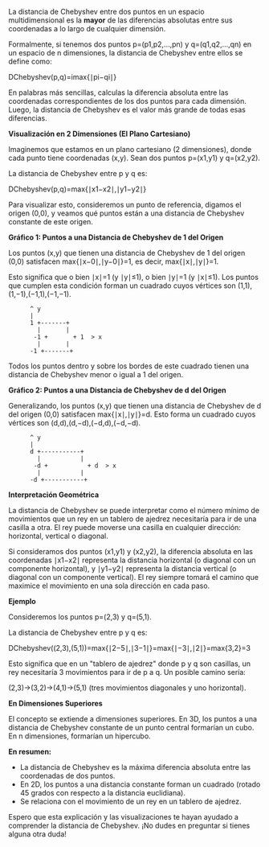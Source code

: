 
La distancia de Chebyshev entre dos puntos en un espacio multidimensional es la **mayor** de las diferencias absolutas entre sus coordenadas a lo largo de cualquier dimensión.

Formalmente, si tenemos dos puntos p=(p1​,p2​,...,pn​) y q=(q1​,q2​,...,qn​) en un espacio de n dimensiones, la distancia de Chebyshev entre ellos se define como:

DChebyshev​(p,q)=imax​{∣pi​−qi​∣}

En palabras más sencillas, calculas la diferencia absoluta entre las coordenadas correspondientes de los dos puntos para cada dimensión. Luego, la distancia de Chebyshev es el valor más grande de todas esas diferencias.

**Visualización en 2 Dimensiones (El Plano Cartesiano)**

Imaginemos que estamos en un plano cartesiano (2 dimensiones), donde cada punto tiene coordenadas (x,y). Sean dos puntos p=(x1​,y1​) y q=(x2​,y2​).

La distancia de Chebyshev entre p y q es:

DChebyshev​(p,q)=max{∣x1​−x2​∣,∣y1​−y2​∣}

Para visualizar esto, consideremos un punto de referencia, digamos el origen (0,0), y veamos qué puntos están a una distancia de Chebyshev constante de este origen.

**Gráfico 1: Puntos a una Distancia de Chebyshev de 1 del Origen**

Los puntos (x,y) que tienen una distancia de Chebyshev de 1 del origen (0,0) satisfacen max{∣x−0∣,∣y−0∣}=1, es decir, max{∣x∣,∣y∣}=1.

Esto significa que o bien ∣x∣=1 (y ∣y∣≤1), o bien ∣y∣=1 (y ∣x∣≤1). Los puntos que cumplen esta condición forman un cuadrado cuyos vértices son (1,1),(1,−1),(−1,1),(−1,−1).

```
      ^ y
      |
      1 +-------+
        |       |
       -1 +       + 1  > x
        |       |
      -1 +-------+
```

Todos los puntos dentro y sobre los bordes de este cuadrado tienen una distancia de Chebyshev menor o igual a 1 del origen.

**Gráfico 2: Puntos a una Distancia de Chebyshev de d del Origen**

Generalizando, los puntos (x,y) que tienen una distancia de Chebyshev de d del origen (0,0) satisfacen max{∣x∣,∣y∣}=d. Esto forma un cuadrado cuyos vértices son (d,d),(d,−d),(−d,d),(−d,−d).

```
      ^ y
      |
      d +-----------+
        |           |
       -d +           + d  > x
        |           |
      -d +-----------+
```

**Interpretación Geométrica**

La distancia de Chebyshev se puede interpretar como el número mínimo de movimientos que un rey en un tablero de ajedrez necesitaría para ir de una casilla a otra. El rey puede moverse una casilla en cualquier dirección: horizontal, vertical o diagonal.

Si consideramos dos puntos (x1​,y1​) y (x2​,y2​), la diferencia absoluta en las coordenadas ∣x1​−x2​∣ representa la distancia horizontal (o diagonal con un componente horizontal), y ∣y1​−y2​∣ representa la distancia vertical (o diagonal con un componente vertical). El rey siempre tomará el camino que maximice el movimiento en una sola dirección en cada paso.

**Ejemplo**

Consideremos los puntos p=(2,3) y q=(5,1).

La distancia de Chebyshev entre p y q es:

DChebyshev​((2,3),(5,1))=max{∣2−5∣,∣3−1∣}=max{∣−3∣,∣2∣}=max{3,2}=3

Esto significa que en un "tablero de ajedrez" donde p y q son casillas, un rey necesitaría 3 movimientos para ir de p a q. Un posible camino sería:

(2,3)→(3,2)→(4,1)→(5,1) (tres movimientos diagonales y uno horizontal).

**En Dimensiones Superiores**

El concepto se extiende a dimensiones superiores. En 3D, los puntos a una distancia de Chebyshev constante de un punto central formarían un cubo. En n dimensiones, formarían un hipercubo.

**En resumen:**

- La distancia de Chebyshev es la máxima diferencia absoluta entre las coordenadas de dos puntos.
- En 2D, los puntos a una distancia constante forman un cuadrado (rotado 45 grados con respecto a la distancia euclidiana).
- Se relaciona con el movimiento de un rey en un tablero de ajedrez.

Espero que esta explicación y las visualizaciones te hayan ayudado a comprender la distancia de Chebyshev. ¡No dudes en preguntar si tienes alguna otra duda!